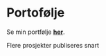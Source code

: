 # Portofølje

Se min portfølje **[her](https://alanlici.github.io/portfolio/)**.

Flere prosjekter publiseres snart
